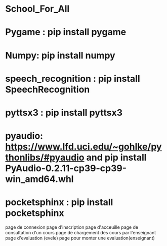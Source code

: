 # School_For_All
# Pygame : pip install pygame
# Numpy: pip install numpy
# speech_recognition : pip install SpeechRecognition
# pyttsx3 : pip install pyttsx3
# pyaudio: https://www.lfd.uci.edu/~gohlke/pythonlibs/#pyaudio and pip install PyAudio-0.2.11-cp39-cp39-win_amd64.whl
# pocketsphinx : pip install pocketsphinx

page de connexion
page d'inscription
page d'acceuille
page de consultation d'un cours
page de chargement des cours par l'enseignant
page d'evaluation (evele)
page pour monter une evaluation(enseignant)
